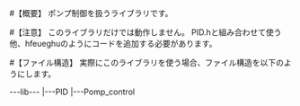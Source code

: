#【概要】
ポンプ制御を扱うライブラリです。

#【注意】
このライブラリだけでは動作しません。
PID.hと組み合わせて使う他、hfeueghuのようにコードを追加する必要があります。

#【ファイル構造】
実際にこのライブラリを使う場合、ファイル構造を以下のようにします。

---lib---
        |---PID
        |---Pomp_control